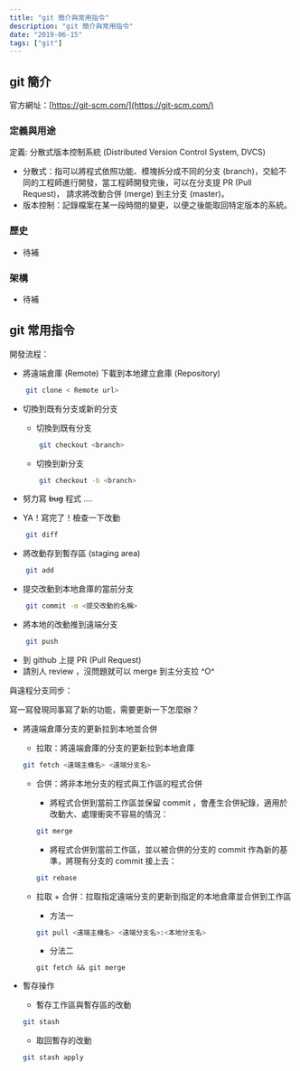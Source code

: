 ```yaml
---
title: "git 簡介與常用指令"
description: "git 簡介與常用指令"
date: "2019-06-15"
tags: ["git"]
---
```


## git 簡介
官方網址：[https://git-scm.com/](https://git-scm.com/)

### 定義與用途
定義: 分散式版本控制系統 (Distributed Version Control System, DVCS)
- 分散式：指可以將程式依照功能、模塊拆分成不同的分支 (branch)，交給不同的工程師進行開發，當工程師開發完後，可以在分支提 PR (Pull Request)， 請求將改動合併 (merge) 到主分支 (master)。
- 版本控制：記錄檔案在某一段時間的變更，以便之後能取回特定版本的系統。

### 歷史
- 待補

### 架構
- 待補

## git 常用指令

開發流程：
- 將遠端倉庫 (Remote) 下載到本地建立倉庫 (Repository) 
```bash
    git clone < Remote url>
```
- 切換到既有分支或新的分支
    - 切換到既有分支 
    ```bash
        git checkout <branch>
    ```
    - 切換到新分支 
    ```bash
        git checkout -b <branch>
    ```

- 努力寫 ~~bug~~ 程式 ....

- YA！寫完了！檢查一下改動
```bash
    git diff
```
- 將改動存到暫存區 (staging area)
```bash
    git add
```
- 提交改動到本地倉庫的當前分支
```bash
    git commit -m <提交改動的名稱>
```
- 將本地的改動推到遠端分支
```bash
    git push
```
- 到 github 上提 PR (Pull Request)
- 請別人 review ，沒問題就可以 merge 到主分支拉 ^O^ 

與遠程分支同步：

寫一寫發現同事寫了新的功能，需要更新一下怎麼辦？

- 將遠端倉庫分支的更新拉到本地並合併
    - 拉取：將遠端倉庫的分支的更新拉到本地倉庫
    ```bash
    git fetch <遠端主機名> <遠端分支名>
    ```
    - 合併：將非本地分支的程式與工作區的程式合併
        - 將程式合併到當前工作區並保留 commit ，會產生合併紀錄，適用於改動大、處理衝突不容易的情況：
        ```bash
        git merge
        ```
        - 將程式合併到當前工作區，並以被合併的分支的 commit 作為新的基準，將現有分支的 commit 接上去：
        ```bash
        git rebase
        ```

    - 拉取 + 合併：拉取指定遠端分支的更新到指定的本地倉庫並合併到工作區 
        - 方法一
        ```bash
        git pull <遠端主機名> <遠端分支名>:<本地分支名>
        ```
        - 分法二 
        ```
        git fetch && git merge
        ```

- 暫存操作
    - 暫存工作區與暫存區的改動
    ```bash
    git stash
    ```
    - 取回暫存的改動
    ```bash
    git stash apply
    ```
